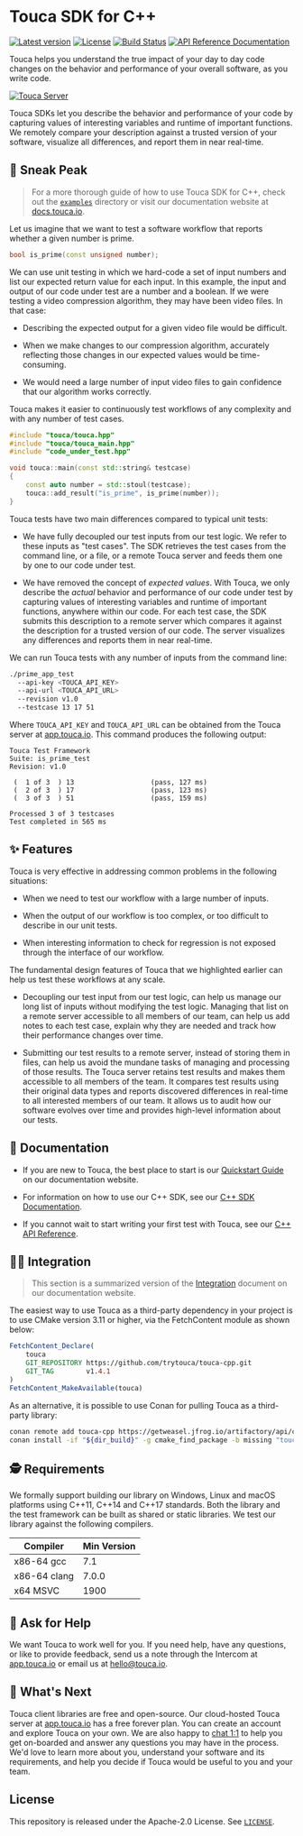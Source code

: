 # Touca SDK for C++

[![Latest version](https://img.shields.io/github/v/release/trytouca/touca-cpp)](https://github.com/trytouca/touca-cpp/releases)
[![License](https://img.shields.io/github/license/trytouca/touca-cpp?color=blue)](https://github.com/trytouca/touca-cpp/blob/main/LICENSE)
[![Build Status](https://img.shields.io/github/workflow/status/trytouca/touca-cpp/touca-cpp-main)](https://github.com/trytouca/touca-cpp/actions)
[![API Reference Documentation](https://readthedocs.org/projects/touca-cpp/badge/?version=latest)](https://touca-cpp.readthedocs.io)

Touca helps you understand the true impact of your day to day code changes on
the behavior and performance of your overall software, as you write code.

[![Touca Server](https://touca-public-assets.s3.us-east-2.amazonaws.com/touca-screenshot-suite-page.png)](https://touca-public-assets.s3.us-east-2.amazonaws.com/touca-screenshot-suite-page.png)

Touca SDKs let you describe the behavior and performance of your code by
capturing values of interesting variables and runtime of important functions. We
remotely compare your description against a trusted version of your software,
visualize all differences, and report them in near real-time.

## 👀 Sneak Peak

> For a more thorough guide of how to use Touca SDK for C++, check out the
> [`examples`][cpp-examples] directory or visit our documentation website at
> [docs.touca.io](https://docs.touca.io).

Let us imagine that we want to test a software workflow that reports whether a
given number is prime.

```cpp
bool is_prime(const unsigned number);
```

We can use unit testing in which we hard-code a set of input numbers and list
our expected return value for each input. In this example, the input and output
of our code under test are a number and a boolean. If we were testing a video
compression algorithm, they may have been video files. In that case:

- Describing the expected output for a given video file would be difficult.

- When we make changes to our compression algorithm, accurately reflecting those
  changes in our expected values would be time-consuming.

- We would need a large number of input video files to gain confidence that our
  algorithm works correctly.

Touca makes it easier to continuously test workflows of any complexity and with
any number of test cases.

```cpp
#include "touca/touca.hpp"
#include "touca/touca_main.hpp"
#include "code_under_test.hpp"

void touca::main(const std::string& testcase)
{
    const auto number = std::stoul(testcase);
    touca::add_result("is_prime", is_prime(number));
}
```

Touca tests have two main differences compared to typical unit tests:

- We have fully decoupled our test inputs from our test logic. We refer to these
  inputs as "test cases". The SDK retrieves the test cases from the command
  line, or a file, or a remote Touca server and feeds them one by one to our
  code under test.

- We have removed the concept of _expected values_. With Touca, we only describe
  the _actual_ behavior and performance of our code under test by capturing
  values of interesting variables and runtime of important functions, anywhere
  within our code. For each test case, the SDK submits this description to a
  remote server which compares it against the description for a trusted version
  of our code. The server visualizes any differences and reports them in near
  real-time.

We can run Touca tests with any number of inputs from the command line:

```bash
./prime_app_test
  --api-key <TOUCA_API_KEY>
  --api-url <TOUCA_API_URL>
  --revision v1.0
  --testcase 13 17 51
```

Where `TOUCA_API_KEY` and `TOUCA_API_URL` can be obtained from the Touca server
at [app.touca.io](https://app.touca.io). This command produces the following
output:

```text
Touca Test Framework
Suite: is_prime_test
Revision: v1.0

 (  1 of 3  ) 13                   (pass, 127 ms)
 (  2 of 3  ) 17                   (pass, 123 ms)
 (  3 of 3  ) 51                   (pass, 159 ms)

Processed 3 of 3 testcases
Test completed in 565 ms
```

## ✨ Features

Touca is very effective in addressing common problems in the following
situations:

- When we need to test our workflow with a large number of inputs.

- When the output of our workflow is too complex, or too difficult to describe
  in our unit tests.

- When interesting information to check for regression is not exposed through
  the interface of our workflow.

The fundamental design features of Touca that we highlighted earlier can help us
test these workflows at any scale.

- Decoupling our test input from our test logic, can help us manage our long
  list of inputs without modifying the test logic. Managing that list on a
  remote server accessible to all members of our team, can help us add notes to
  each test case, explain why they are needed and track how their performance
  changes over time.

- Submitting our test results to a remote server, instead of storing them in
  files, can help us avoid the mundane tasks of managing and processing of those
  results. The Touca server retains test results and makes them accessible to
  all members of the team. It compares test results using their original data
  types and reports discovered differences in real-time to all interested
  members of our team. It allows us to audit how our software evolves over time
  and provides high-level information about our tests.

## 📖 Documentation

- If you are new to Touca, the best place to start is our [Quickstart
  Guide][docs-quickstart] on our documentation website.

- For information on how to use our C++ SDK, see our [C++ SDK
  Documentation][docs-cpp].

- If you cannot wait to start writing your first test with Touca, see our [C++
  API Reference][docs-cpp-api].

## 🧑‍🔧 Integration

> This section is a summarized version of the [Integration][docs-cpp-installing]
> document on our documentation website.

The easiest way to use Touca as a third-party dependency in your project is to
use CMake version 3.11 or higher, via the FetchContent module as shown below:

```cmake
FetchContent_Declare(
    touca
    GIT_REPOSITORY https://github.com/trytouca/touca-cpp.git
    GIT_TAG        v1.4.1
)
FetchContent_MakeAvailable(touca)
```

As an alternative, it is possible to use Conan for pulling Touca as a
third-party library:

```bash
conan remote add touca-cpp https://getweasel.jfrog.io/artifactory/api/conan/touca-cpp
conan install -if "${dir_build}" -g cmake_find_package -b missing "touca/1.4.1@_/_"
```

## 🕵️ Requirements

We formally support building our library on Windows, Linux and macOS platforms
using C++11, C++14 and C++17 standards. Both the library and the test framework
can be built as shared or static libraries. We test our library against the
following compilers.

| Compiler     | Min Version |
| ------------ | ----------- |
| x86-64 gcc   | 7.1         |
| x86-64 clang | 7.0.0       |
| x64 MSVC     | 1900        |

## 🙋 Ask for Help

We want Touca to work well for you. If you need help, have any questions, or
like to provide feedback, send us a note through the Intercom at
[app.touca.io](https://app.touca.io) or email us at <hello@touca.io>.

## 🚀 What's Next

Touca client libraries are free and open-source. Our cloud-hosted Touca server
at [app.touca.io](https://app.touca.io) has a free forever plan. You can create
an account and explore Touca on your own. We are also happy to [chat
1:1][calendly] to help you get on-boarded and answer any questions you may have
in the process. We'd love to learn more about you, understand your software and
its requirements, and help you decide if Touca would be useful to you and your
team.

## License

This repository is released under the Apache-2.0 License. See
[`LICENSE`][license].

[calendly]: https://calendly.com/ghorbanzade/30min
[license]: https://github.com/trytouca/touca-cpp/blob/main/LICENSE
[cpp-examples]: https://github.com/trytouca/touca-cpp/tree/main/examples
[docs-quickstart]: https://docs.touca.io/basics/quickstart
[docs-cpp]: https://docs.touca.io/sdk/cpp
[docs-cpp-api]: https://app.touca.io/docs/clients/cpp/api.html
[docs-cpp-installing]: https://docs.touca.io/sdk/cpp/installing
